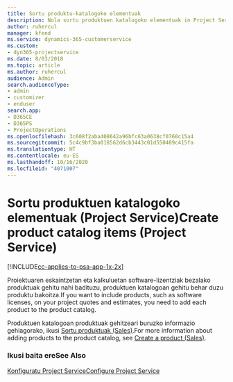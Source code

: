 ```yaml
---
title: Sortu produktu-katalogoko elementuak
description: Nola sortu produktuen katalogoko elementuak in Project Service-n
author: ruhercul
manager: kfend
ms.service: dynamics-365-customerservice
ms.custom:
- dyn365-projectservice
ms.date: 8/03/2018
ms.topic: article
ms.author: ruhercul
audience: Admin
search.audienceType:
- admin
- customizer
- enduser
search.app:
- D365CE
- D365PS
- ProjectOperations
ms.openlocfilehash: 3c608f2aba408642a96bfc63a0638cf0760c15a4
ms.sourcegitcommit: 5c4c9bf3ba018562d6cb3443c01d550489c415fa
ms.translationtype: HT
ms.contentlocale: eu-ES
ms.lasthandoff: 10/16/2020
ms.locfileid: "4071007"
---
```

# <a name="create-product-catalog-items-project-service"></a><span data-ttu-id="a2928-103">Sortu produktuen katalogoko elementuak (Project Service)</span><span class="sxs-lookup"><span data-stu-id="a2928-103">Create product catalog items (Project Service)</span></span>

[!INCLUDE[cc-applies-to-psa-app-1x-2x](../includes/cc-applies-to-psa-app-1x-2x.md)]

<span data-ttu-id="a2928-104">Proiektuaren eskaintzetan eta kalkuluetan software-lizentziak bezalako produktuak gehitu nahi badituzu, produktuen katalogoan gehitu behar duzu produktu bakoitza.</span><span class="sxs-lookup"><span data-stu-id="a2928-104">If you want to include products, such as software licenses, on your project quotes and estimates, you need to add each product to the product catalog.</span></span>  
  
 <span data-ttu-id="a2928-105">Produktuen katalogoan produktuak gehitzeari buruzko informazio gehiagorako, ikusi [Sortu produktuak (Sales)](https://docs.microsoft.com/dynamics365/sales-enterprise/create-product-sales).</span><span class="sxs-lookup"><span data-stu-id="a2928-105">For more information about adding products to the product catalog, see [Create a product (Sales)](https://docs.microsoft.com/dynamics365/sales-enterprise/create-product-sales).</span></span>  
  
### <a name="see-also"></a><span data-ttu-id="a2928-106">Ikusi baita ere</span><span class="sxs-lookup"><span data-stu-id="a2928-106">See Also</span></span>  
 [<span data-ttu-id="a2928-107">Konfiguratu Project Service</span><span class="sxs-lookup"><span data-stu-id="a2928-107">Configure Project Service</span></span>](../psa/configure.md)
